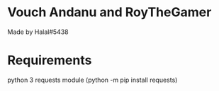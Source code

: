 # Vouch Andanu and RoyTheGamer

Made by Halal#5438

# Requirements
python 3
requests module (python -m pip install requests)
